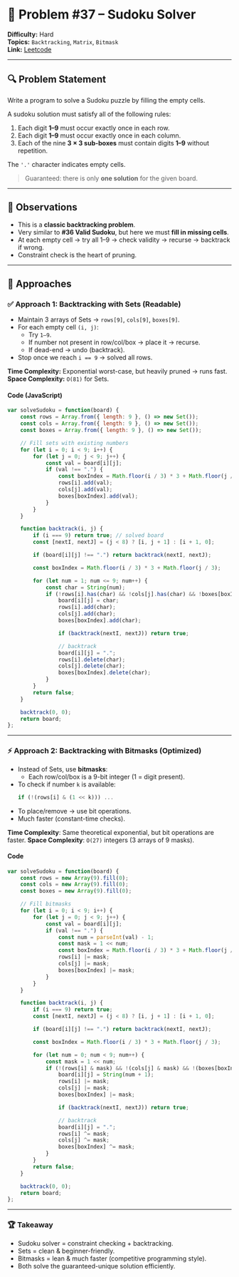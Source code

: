 # 🧩 Problem #37 – Sudoku Solver  

**Difficulty:** Hard  
**Topics:** `Backtracking`, `Matrix`, `Bitmask`  
**Link:** [Leetcode](https://leetcode.com/problems/sudoku-solver/description/)  

---

## 🔍 Problem Statement  

Write a program to solve a Sudoku puzzle by filling the empty cells.  

A sudoku solution must satisfy all of the following rules:  
1. Each digit **1–9** must occur exactly once in each row.  
2. Each digit **1–9** must occur exactly once in each column.  
3. Each of the nine **3 × 3 sub-boxes** must contain digits **1–9** without repetition.  

The `'.'` character indicates empty cells.  

> Guaranteed: there is only **one solution** for the given board.  

---

## 🧠 Observations  

- This is a **classic backtracking problem**.  
- Very similar to **#36 Valid Sudoku**, but here we must **fill in missing cells**.  
- At each empty cell → try all 1–9 → check validity → recurse → backtrack if wrong.  
- Constraint check is the heart of pruning.  

---

## 🔑 Approaches  

### ✅ Approach 1: Backtracking with Sets (Readable)  

- Maintain 3 arrays of Sets → `rows[9]`, `cols[9]`, `boxes[9]`.  
- For each empty cell `(i, j)`:
  - Try `1–9`.
  - If number not present in row/col/box → place it → recurse.  
  - If dead-end → undo (backtrack).  
- Stop once we reach `i == 9` → solved all rows.  

**Time Complexity:** Exponential worst-case, but heavily pruned → runs fast.  
**Space Complexity:** `O(81)` for Sets.  

#### Code (JavaScript)

```javascript
var solveSudoku = function(board) {
    const rows = Array.from({ length: 9 }, () => new Set());
    const cols = Array.from({ length: 9 }, () => new Set());
    const boxes = Array.from({ length: 9 }, () => new Set());

    // Fill sets with existing numbers
    for (let i = 0; i < 9; i++) {
        for (let j = 0; j < 9; j++) {
            const val = board[i][j];
            if (val !== ".") {
                const boxIndex = Math.floor(i / 3) * 3 + Math.floor(j / 3);
                rows[i].add(val);
                cols[j].add(val);
                boxes[boxIndex].add(val);
            }
        }
    }

    function backtrack(i, j) {
        if (i === 9) return true; // solved board
        const [nextI, nextJ] = (j < 8) ? [i, j + 1] : [i + 1, 0];

        if (board[i][j] !== ".") return backtrack(nextI, nextJ);

        const boxIndex = Math.floor(i / 3) * 3 + Math.floor(j / 3);

        for (let num = 1; num <= 9; num++) {
            const char = String(num);
            if (!rows[i].has(char) && !cols[j].has(char) && !boxes[boxIndex].has(char)) {
                board[i][j] = char;
                rows[i].add(char);
                cols[j].add(char);
                boxes[boxIndex].add(char);

                if (backtrack(nextI, nextJ)) return true;

                // backtrack
                board[i][j] = ".";
                rows[i].delete(char);
                cols[j].delete(char);
                boxes[boxIndex].delete(char);
            }
        }
        return false;
    }

    backtrack(0, 0);
    return board;
};
```
---

### ⚡️ Approach 2: Backtracking with Bitmasks (Optimized)  

- Instead of Sets, use **bitmasks**:  
  - Each row/col/box is a 9-bit integer (1 = digit present).  
- To check if number `k` is available:  
  ```js
  if (!(rows[i] & (1 << k))) ...
  ```
- To place/remove → use bit operations.
- Much faster (constant-time checks).


**Time Complexity**: Same theoretical exponential, but bit operations are faster.
**Space Complexity**: `O(27)` integers (3 arrays of 9 masks).

#### Code 

```javascript [] 
var solveSudoku = function(board) {
    const rows = new Array(9).fill(0);
    const cols = new Array(9).fill(0);
    const boxes = new Array(9).fill(0);

    // Fill bitmasks
    for (let i = 0; i < 9; i++) {
        for (let j = 0; j < 9; j++) {
            const val = board[i][j];
            if (val !== ".") {
                const num = parseInt(val) - 1;
                const mask = 1 << num;
                const boxIndex = Math.floor(i / 3) * 3 + Math.floor(j / 3);
                rows[i] |= mask;
                cols[j] |= mask;
                boxes[boxIndex] |= mask;
            }
        }
    }

    function backtrack(i, j) {
        if (i === 9) return true;
        const [nextI, nextJ] = (j < 8) ? [i, j + 1] : [i + 1, 0];

        if (board[i][j] !== ".") return backtrack(nextI, nextJ);

        const boxIndex = Math.floor(i / 3) * 3 + Math.floor(j / 3);

        for (let num = 0; num < 9; num++) {
            const mask = 1 << num;
            if (!(rows[i] & mask) && !(cols[j] & mask) && !(boxes[boxIndex] & mask)) {
                board[i][j] = String(num + 1);
                rows[i] |= mask;
                cols[j] |= mask;
                boxes[boxIndex] |= mask;

                if (backtrack(nextI, nextJ)) return true;

                // backtrack
                board[i][j] = ".";
                rows[i] ^= mask;
                cols[j] ^= mask;
                boxes[boxIndex] ^= mask;
            }
        }
        return false;
    }

    backtrack(0, 0);
    return board;
};
```
---

### 🏆 Takeaway

- Sudoku solver = constraint checking + backtracking.
- Sets = clean & beginner-friendly.
- Bitmasks = lean & much faster (competitive programming style).
- Both solve the guaranteed-unique solution efficiently.
